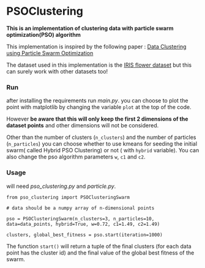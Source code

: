 # PSOClustering
**This is an implementation of clustering data with particle swarm optimization(PSO) algorithm**

This implementation is inspired by the following paper : [Data Clustering using Particle Swarm Optimization](https://ieeexplore.ieee.org/document/1299577)

The dataset used in this implementation is the [IRIS flower dataset](https://archive.ics.uci.edu/ml/datasets/iris) but this can surely work with other datasets too!

### Run
after installing the requirements run *main.py*. you can choose to plot the point with matplotlib by changing the variable `plot` at the top of the code. 

However **be aware that this will only keep the first 2 dimensions of the dataset points** and other dimensions will not be considered.

Other than the number of clusters (`n_clusters`) and the number of particles (`n_particles`) you can choose whether to use kmeans for seeding the initial swarm( called Hybrid PSO Clustering) or not ( with `hybrid` variable). You can also change the pso algorithm parameters `w`, `c1` and `c2`.

### Usage
will need *pso_clustering.py* and *particle.py*.

`from pso_clustering import PSOClusteringSwarm`

`# data should be a numpy array of n-dimensional points`

`pso = PSOClusteringSwarm(n_clusters=3, n_particles=10, data=data_points, hybrid=True, w=0.72, c1=1.49, c2=1.49)`

`clusters, global_best_fitness = pso.start(iteration=1000)`

The function `start()` will return a tuple of the final clusters (for each data point has the cluster id) and the final value of the global best fitness of the swarm. 
